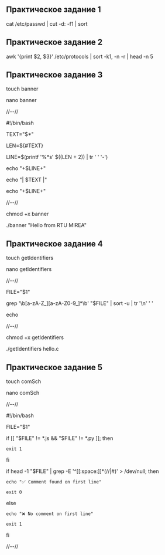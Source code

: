 Практическое задание 1
----------------------------

cat /etc/passwd | cut -d: -f1 | sort

Практическое задание 2
----------------------------

awk '{print $2, $3}' /etc/protocols | sort -k1, -n -r | head -n 5

Практическое задание 3
----------------------------

touch banner

nano banner

//--//

#!/bin/bash

TEXT="$*"

LEN=${#TEXT}

LINE=$(printf '%*s' $((LEN + 2)) | tr ' ' '-')

echo "+$LINE+"

echo "| $TEXT |"

echo "+$LINE+"

//--//

chmod +x banner

./banner "Hello from RTU MIREA"

Практическое задание 4
----------------------------

touch getIdentifiers

nano getIdentifiers

//--//

FILE="$1"

grep '\b[a-zA-Z_][a-zA-Z0-9_]*\b' "$FILE" | sort -u | tr '\n' ' '

echo

//--//

chmod +x getIdentifiers

./getIdentifiers hello.c

Практическое задание 5
----------------------------

touch comSch

nano comSch

//--//

#!/bin/bash

FILE="$1"


if [[ "$FILE" != *.js && "$FILE" != *.py ]]; then

    exit 1
    
fi

if head -1 "$FILE" | grep -E '^[[:space:]]*(//|#)' > /dev/null; then

    echo "✅ Comment found on first line"
    
    exit 0
    
else

    echo "❌ No comment on first line"
    
    exit 1
    
fi

//--//




